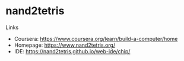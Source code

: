 # nand2tetris

Links
- Coursera: https://www.coursera.org/learn/build-a-computer/home
- Homepage: https://www.nand2tetris.org/
- IDE: https://nand2tetris.github.io/web-ide/chip/
